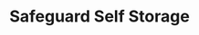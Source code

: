 ---
title: "Safeguard Self Storage"
url: /philadelphia/safeguard-self-storage/
shop: storage rental
---